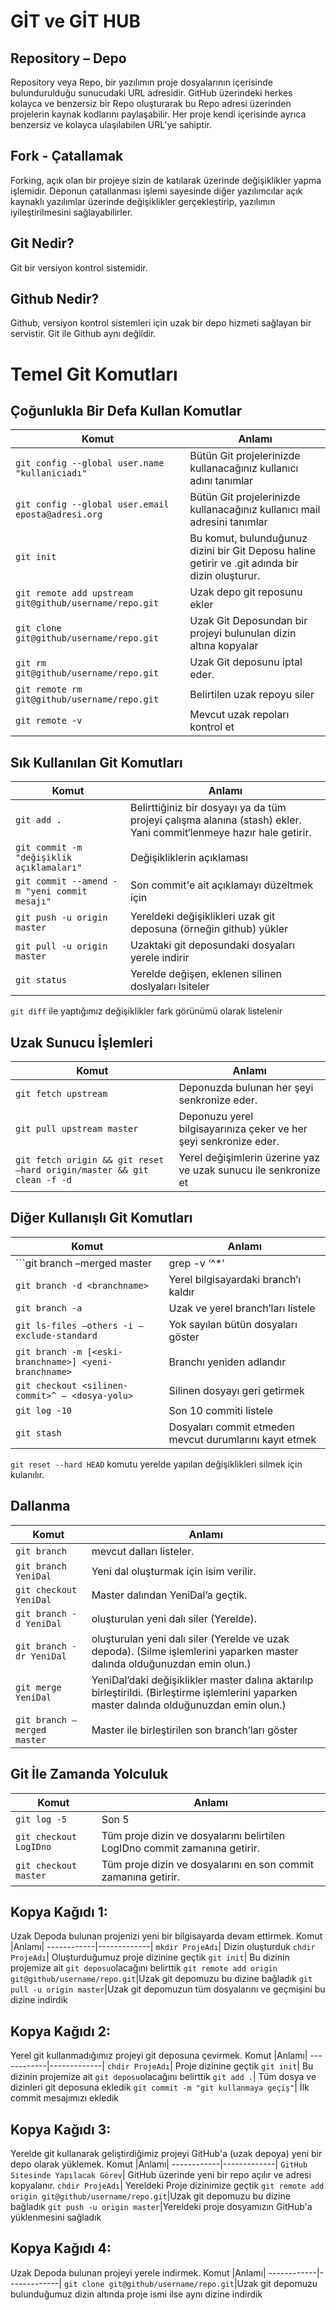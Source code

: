 # GİT ve GİT HUB

## Repository – Depo

Repository veya Repo, bir yazılımın proje dosyalarının içerisinde bulundurulduğu sunucudaki URL adresidir. GitHub üzerindeki herkes kolayca ve benzersiz bir Repo oluşturarak bu Repo adresi üzerinden projelerin kaynak kodlarını paylaşabilir. Her proje kendi içerisinde ayrıca benzersiz ve kolayca ulaşılabilen URL’ye sahiptir.

## Fork - Çatallamak

Forking, açık olan bir projeye sizin de katılarak üzerinde değişiklikler yapma işlemidir. Deponun çatallanması işlemi sayesinde diğer yazılımcılar açık kaynaklı yazılımlar üzerinde değişiklikler gerçekleştirip, yazılımın iyileştirilmesini sağlayabilirler.

## Git Nedir?

Git bir versiyon kontrol sistemidir.

## Github Nedir?

Github, versiyon kontrol sistemleri için uzak bir depo hizmeti sağlayan bir servistir. Git ile Github aynı değildir.


# Temel Git Komutları

## Çoğunlukla Bir Defa Kullan Komutlar
Komut |Anlamı|
------------|-------------|
```git config --global user.name "kullaniciadı"```| Bütün Git projelerinizde kullanacağınız kullanıcı adını tanımlar
```git config --global user.email eposta@adresi.org```| Bütün Git projelerinizde kullanacağınız kullanıcı mail adresini tanımlar
```git init```|Bu komut, bulunduğunuz dizini bir Git Deposu haline getirir ve .git adında bir dizin oluşturur. 
```git remote add upstream git@github/username/repo.git```|Uzak depo git reposunu ekler
```git clone git@github/username/repo.git```|Uzak Git Deposundan bir projeyi bulunulan dizin altına kopyalar
```git rm git@github/username/repo.git```|Uzak Git deposunu iptal eder.
```git remote rm git@github/username/repo.git```|Belirtilen uzak repoyu siler
```git remote -v```|Mevcut uzak repoları kontrol et

## Sık Kullanılan Git Komutları
Komut |Anlamı|
------------|-------------|
```git add .```| Belirttiğiniz bir dosyayı ya da tüm projeyi çalışma alanına (stash) ekler. Yani commit‘lenmeye hazır hale getirir.
```git commit -m "değişiklik açıklamaları"```| Değişikliklerin açıklaması
```git commit --amend -m "yeni commit mesajı"```| Son commit'e ait açıklamayı düzeltmek için
```git push -u origin master```|Yereldeki değişiklikleri uzak git deposuna (örneğin github) yükler
```git pull -u origin master```|Uzaktaki git deposundaki dosyaları yerele indirir
```git status```|Yerelde değişen, eklenen silinen doslyaları lsiteler
```git diff``` ile yaptığımız değişiklikler fark görünümü olarak listelenir

## Uzak Sunucu İşlemleri
Komut |Anlamı|
------------|-------------|
```git fetch upstream```|Deponuzda bulunan her şeyi senkronize eder.
```git pull upstream master```|Deponuzu yerel bilgisayarınıza çeker ve her şeyi senkronize eder.
```git fetch origin && git reset –hard origin/master && git clean -f -d```|Yerel değişimlerin üzerine yaz ve uzak sunucu ile senkronize et

## Diğer Kullanışlı Git Komutları
Komut |Anlamı|
------------|-------------|
```git branch –merged master | grep -v ‘^*’ | xargs -n 1 git branch -d```|Master ile birleştirilmiş branch’ları kaldır
```git branch -d <branchname>```|Yerel bilgisayardaki branch’ı kaldır
```git branch -a```|Uzak ve yerel branch’ları listele
```git ls-files –others -i –exclude-standard```|Yok sayılan bütün dosyaları göster
```git branch -m [<eski-branchname>] <yeni-branchname>```|Branchı yeniden adlandır
```git checkout <silinen-commit>^ — <dosya-yolu>```|Silinen dosyayı geri getirmek
```git log -10 ```|Son 10 commiti listele
```git stash```|Dosyaları commit etmeden mevcut durumlarını kayıt etmek
```git reset --hard HEAD``` komutu yerelde yapılan değişiklikleri silmek için kulanılır.

## Dallanma
Komut |Anlamı|
------------|-------------|
```git branch```| mevcut dalları listeler.
```git branch YeniDal```| Yeni dal oluşturmak için isim verilir.
```git checkout YeniDal```| Master dalından YeniDal’a geçtik. 
```git branch -d YeniDal```| oluşturulan yeni dalı siler (Yerelde).
```git branch -dr YeniDal```| oluşturulan yeni dalı siler (Yerelde ve uzak depoda). (Silme işlemlerini yaparken master dalında olduğunuzdan emin olun.)
```git merge YeniDal```| YeniDal’daki değişiklikler master dalına aktarılıp birleştirildi. (Birleştirme işlemlerini yaparken master dalında olduğunuzdan emin olun.)
```git branch –merged master```|Master ile birleştirilen son branch’ları göster

## Git İle Zamanda Yolculuk
Komut |Anlamı|
------------|-------------|
```git log -5```| Son 5 
```git checkout LogIDno```| Tüm proje dizin ve dosyalarını belirtilen LogIDno commit zamanına getirir.
```git checkout master```| Tüm proje dizin ve dosyalarını en son commit zamanına getirir.


## Kopya Kağıdı 1: 
Uzak Depoda bulunan projenizi yeni bir bilgisayarda devam ettirmek.
Komut |Anlamı|
------------|-------------|
```mkdir ProjeAdı```| Dizin oluşturduk
```chdir ProjeAdı```| Oluşturduğumuz proje dizinine geçtik
```git init```| Bu dizinin projemize ait ```git deposu```olacağını belirttik
```git remote add origin git@github/username/repo.git```|Uzak git depomuzu bu dizine bağladık
```git pull -u origin master```|Uzak git depomuzun tüm dosyalarını ve geçmişini bu dizine indirdik


## Kopya Kağıdı 2: 
Yerel git kullanmadığımız projeyi git deposuna çevirmek.
Komut |Anlamı|
------------|-------------|
```chdir ProjeAdı```| Proje dizinine geçtik
```git init```| Bu dizinin projemize ait ```git deposu```olacağını belirttik
```git add .```| Tüm dosya ve dizinleri git deposuna ekledik
```git commit -m "git kullanmaya geçiş"```| İlk commit mesajımızı ekledik


## Kopya Kağıdı 3: 
Yerelde git kullanarak geliştirdiğimiz projeyi GitHub'a (uzak depoya) yeni bir depo olarak yüklemek.
Komut |Anlamı|
------------|-------------|
```GitHub Sitesinde Yapılacak Görev```| GitHub üzerinde yeni bir repo açılır ve adresi kopyalanır.
```chdir ProjeAdı```| Yereldeki Proje dizinimize geçtik
```git remote add origin git@github/username/repo.git```|Uzak git depomuzu bu dizine bağladık
```git push -u origin master```|Yereldeki proje dosyamızın GitHub'a yüklenmesini sağladık


## Kopya Kağıdı 4: 
Uzak Depoda bulunan projeyi yerele indirmek.
Komut |Anlamı|
------------|-------------|
```git clone git@github/username/repo.git```|Uzak git depomuzu bulunduğumuz dizin altında proje ismi ilse aynı dizine indirdik


